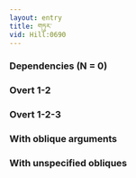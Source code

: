 ```yaml
---
layout: entry
title: གཏུར་
vid: Hill:0690
---
```

### Dependencies (N = 0)


### Overt 1-2


### Overt 1-2-3


### With oblique arguments


### With unspecified obliques
